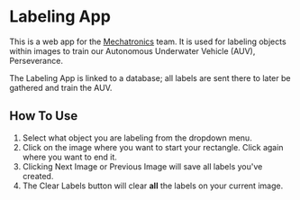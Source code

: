 # Labeling App
This is a web app for the <a href="http://sdsumechatronics.org">Mechatronics</a> team. It is used for labeling objects within images to train our Autonomous Underwater Vehicle (AUV), Perseverance.

The Labeling App is linked to a database; all labels are sent there to later be gathered and train the AUV.

## How To Use
1. Select what object you are labeling from the dropdown menu.
2. Click on the image where you want to start your rectangle. Click again where you want to end it.
3. Clicking Next Image or Previous Image will save all labels you've created.
4. The Clear Labels button will clear **all** the labels on your current image.
